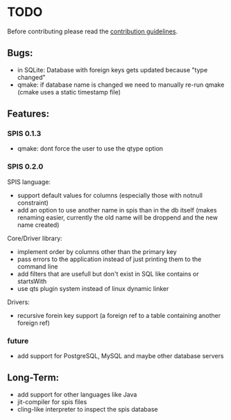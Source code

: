 # TODO

Before contributing please read the [contribution guidelines](./Contribution.md).

## Bugs:

- in SQLite: Database with foreign keys gets updated because "type changed"
- qmake: if database name is changed we need to manually re-run qmake (cmake uses a static timestamp file)

## Features:

### SPIS 0.1.3

- qmake: dont force the user to use the qtype option

### SPIS 0.2.0

SPIS language:

- support default values for columns (especially those with notnull constraint)
- add an option to use another name in spis than in the db itself (makes renaming easier,
  currently the old name will be droppend and the new name created)

Core/Driver library:

- implement order by columns other than the primary key
- pass errors to the application instead of just printing them to the command line
- add filters that are usefull but don't exist in SQL like contains or startsWith
- use qts plugin system instead of linux dynamic linker

Drivers:

- recursive forein key support (a foreign ref to a table containing another foreign ref)


### future

- add support for PostgreSQL, MySQL and maybe other database servers


## Long-Term:

- add support for other languages like Java
- jit-compiler for spis files
- cling-like interpreter to inspect the spis database
